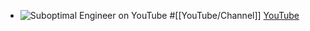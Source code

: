 - ![Suboptimal Engineer on YouTube](https://yt3.googleusercontent.com/GqUzUHcmJpsyrQ9R6cOIZyz_96e2rE6_-Ys-HhnVk8aVs_yO8IZEivu32cKPZ_6IdPbW_vMm0w=w2120-fcrop64=1,00005a57ffffa5a8-k-c0xffffffff-no-nd-rj)
  #[[YouTube/Channel]]
  [YouTube](https://www.youtube.com/@SuboptimalEng)